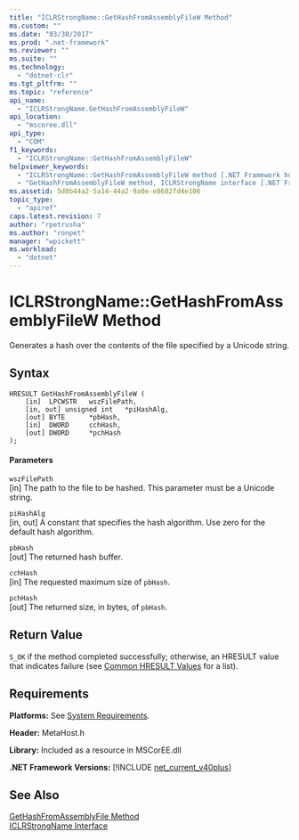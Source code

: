 ```yaml
---
title: "ICLRStrongName::GetHashFromAssemblyFileW Method"
ms.custom: ""
ms.date: "03/30/2017"
ms.prod: ".net-framework"
ms.reviewer: ""
ms.suite: ""
ms.technology: 
  - "dotnet-clr"
ms.tgt_pltfrm: ""
ms.topic: "reference"
api_name: 
  - "ICLRStrongName.GetHashFromAssemblyFileW"
api_location: 
  - "mscoree.dll"
api_type: 
  - "COM"
f1_keywords: 
  - "ICLRStrongName::GetHashFromAssemblyFileW"
helpviewer_keywords: 
  - "ICLRStrongName::GetHashFromAssemblyFileW method [.NET Framework hosting]"
  - "GetHashFromAssemblyFileW method, ICLRStrongName interface [.NET Framework hosting]"
ms.assetid: 5d0b44a2-5a14-44a2-9a0e-e8682fd4e106
topic_type: 
  - "apiref"
caps.latest.revision: 7
author: "rpetrusha"
ms.author: "ronpet"
manager: "wpickett"
ms.workload: 
  - "dotnet"
---
```

# ICLRStrongName::GetHashFromAssemblyFileW Method
Generates a hash over the contents of the file specified by a Unicode string.  
  
## Syntax  
  
```  
HRESULT GetHashFromAssemblyFileW (  
    [in]  LPCWSTR   wszFilePath,  
    [in, out] unsigned int   *piHashAlg,  
    [out] BYTE      *pbHash,  
    [in]  DWORD     cchHash,  
    [out] DWORD     *pchHash  
);  
```  
  
#### Parameters  
 `wszFilePath`  
 [in] The path to the file to be hashed. This parameter must be a Unicode string.  
  
 `piHashAlg`  
 [in, out] A constant that specifies the hash algorithm. Use zero for the default hash algorithm.  
  
 `pbHash`  
 [out] The returned hash buffer.  
  
 `cchHash`  
 [in] The requested maximum size of `pbHash`.  
  
 `pchHash`  
 [out] The returned size, in bytes, of `pbHash`.  
  
## Return Value  
 `S_OK` if the method completed successfully; otherwise, an HRESULT value that indicates failure (see [Common HRESULT Values](http://go.microsoft.com/fwlink/?LinkId=213878) for a list).  
  
## Requirements  
 **Platforms:** See [System Requirements](../../../../docs/framework/get-started/system-requirements.md).  
  
 **Header:** MetaHost.h  
  
 **Library:** Included as a resource in MSCorEE.dll  
  
 **.NET Framework Versions:** [!INCLUDE [net_current_v40plus](../../../../includes/net-current-v40plus-md.md)]  
  
## See Also  
 [GetHashFromAssemblyFile Method](../../../../docs/framework/unmanaged-api/hosting/iclrstrongname-gethashfromassemblyfile-method.md)  
 [ICLRStrongName Interface](../../../../docs/framework/unmanaged-api/hosting/iclrstrongname-interface.md)
